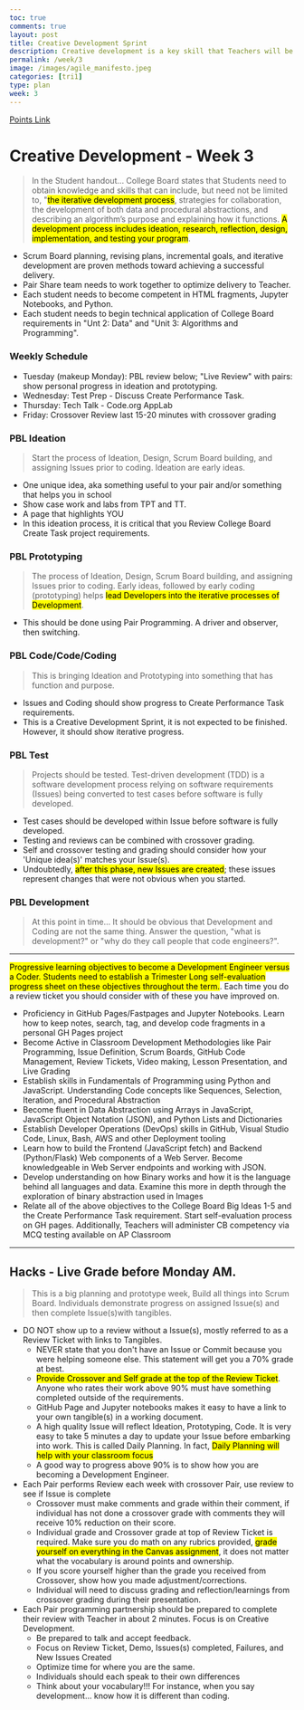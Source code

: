 ```yaml
---
toc: true
comments: true
layout: post
title: Creative Development Sprint
description: Creative development is a key skill that Teachers will be looking at through the year.  The development process requires inspiration, research, and go both inside and outside the box.  At these early stages of development it is about pair programming, collaborating with each other and teacher, and responding to change.
permalink: /week/3
image: /images/agile_manifesto.jpeg
categories: [tri1]
type: plan
week: 3
---
```


[Points Link](https://github.com/nighthawkcoders/APCSP/issues/33)

# Creative Development - Week 3
> In the Student handout... College Board states that Students need to obtain knowledge and skills that can include, but need not be limited to, "<mark>the iterative development process</mark>, strategies for collaboration, the development of both data and procedural abstractions, and describing an algorithm’s purpose and explaining how it functions. <mark>A development process includes ideation, research, reflection, design, implementation, and testing your program</mark>.
- Scrum Board planning, revising plans, incremental goals, and iterative development are proven methods toward achieving a successful delivery.
- Pair Share team needs to work together to optimize delivery to Teacher. 
- Each student needs to become competent in HTML fragments, Jupyter Notebooks, and Python.
- Each student needs to begin technical application of College Board requirements in "Unt 2: Data" and "Unit 3: Algorithms and Programming".  

### Weekly Schedule
- Tuesday (makeup Monday): PBL review below; "Live Review" with pairs: show personal progress in ideation and prototyping.
- Wednesday: Test Prep - Discuss Create Performance Task.  
- Thursday: Tech Talk - Code.org AppLab
- Friday: Crossover Review last 15-20 minutes with crossover grading 

### PBL Ideation
> Start the process of Ideation, Design, Scrum Board building, and assigning Issues prior to coding.  Ideation are early ideas.
- One unique idea, aka something useful to your pair and/or something that helps you in school
- Show case work and labs from TPT and TT.
- A page that highlights YOU
- In this ideation process, it is critical that you Review College Board Create Task project requirements.  

### PBL Prototyping
> The process of Ideation, Design, Scrum Board building, and assigning Issues prior to coding.  Early ideas, followed by early coding (prototyping) helps <mark>lead Developers into the iterative processes of Development</mark>.
- This should be done using Pair Programming.  A driver and observer, then switching.

### PBL Code/Code/Coding
> This is bringing Ideation and Prototyping into something that has function and purpose.
- Issues and Coding should show progress to Create Performance Task requirements.  
- This is a Creative Development Sprint, it is not expected to be finished. However, it should show iterative progress.

### PBL Test
> Projects should be tested.  Test-driven development (TDD) is a software development process relying on software requirements (Issues) being converted to test cases before software is fully developed.
- Test cases should be developed within Issue before software is fully developed.
- Testing and reviews can be combined with crossover grading.
- Self and crossover testing and grading should consider how your 'Unique idea(s)' matches your Issue(s).
- Undoubtedly, <mark>after this phase, new Issues are created</mark>; these issues represent changes that were not obvious when you started.

### PBL Development
> At this point in time...  It should be obvious that Development and Coding are not the same thing.  Answer the question, "what is development?" or "why do they call people that code engineers?".  

<div>
    <hr>
    <p>
        <mark>Progressive learning objectives to become a Development Engineer versus a Coder.  Students need to establish a Trimester Long self-evaluation progress sheet on these objectives throughout the term.</mark>.  Each time you do a review ticket you should consider with of these you have improved on.
        <ul>
            <li>Proficiency in GitHub Pages/Fastpages and Jupyter Notebooks. Learn how to keep notes, search, tag, and develop code fragments in a personal GH Pages project</li>
            <li>Become Active in Classroom Development Methodologies like Pair Programming, Issue Definition, Scrum Boards, GitHub Code Management, Review Tickets, Video making, Lesson Presentation, and Live Grading</li>
            <li>Establish skills in Fundamentals of Programming using Python and JavaScript. Understanding Code concepts like Sequences, Selection, Iteration, and Procedural Abstraction</li>
            <li>Become fluent in Data Abstraction using Arrays in JavaScript, JavaScript Object Notation (JSON), and Python Lists and Dictionaries</li>
            <li>Establish Developer Operations (DevOps) skills in GitHub, Visual Studio Code, Linux, Bash, AWS and other Deployment tooling</li>
            <li>Learn how to build the Frontend (JavaScript fetch) and Backend (Python/Flask) Web components of a Web Server.   Become knowledgeable in Web Server endpoints and working with JSON.</li>
            <li>Develop understanding on how Binary works and how it is the language behind all languages and data.  Examine this more in depth through the exploration of binary abstraction used in Images</li>
            <li>Relate all of the above objectives to the College Board Big Ideas 1-5 and the Create Performance Task requirement.  Start self-evaluation process on GH pages.  Additionally, Teachers will administer CB competency via MCQ testing available on AP Classroom</li>
        </ul>
    </p>
    <hr>
</div>

## Hacks - Live Grade before Monday AM.
> This is a big planning and prototype week,  Build all things into Scrum Board. Individuals demonstrate progress on assigned Issue(s) and then complete Issue(s)with tangibles.  
- DO NOT show up to a review without a Issue(s), mostly referred to as a Review Ticket with links to Tangibles.
    - NEVER state that you don't have an Issue or Commit because you were helping someone else.  This statement will get you a 70% grade at best.
    - <mark>Provide Crossover and Self grade at the top of the Review Ticket</mark>.  Anyone who rates their work above 90% must have something completed outside of the requirements. 
    - GitHub Page and Jupyter notebooks makes it easy to have a link to your own tangible(s) in a working document.
    - A high quality Issue will reflect Ideation, Prototyping, Code.  It is very easy to take 5 minutes a day to update your Issue before embarking into work.  This is called Daily Planning.  In fact, <mark>Daily Planning will help with your classroom focus </mark>
    - A good way to progress above 90% is to show how you are becoming a Development Engineer.  
- Each Pair performs Review each week with crossover Pair, use review to see if Issue is complete
    - Crossover must make comments and grade within their comment, if individual has not done a crossover grade with comments they will receive 10% reduction on their score.
    - Individual grade and Crossover grade at top of Review Ticket is required. Make sure you do math on any rubrics provided, <mark>grade yourself on everything in the Canvas assignment</mark>, it does not matter what the vocabulary is around points and ownership.
    - If you score yourself higher than the grade you received from Crossover, show how you made adjustment/corrections.
    - Individual will need to discuss grading and reflection/learnings from crossover grading during their presentation.
- Each Pair programming partnership should be prepared to complete their review with Teacher in about 2 minutes.  Focus is on Creative Development.
    - Be prepared to talk and accept feedback.
    - Focus on Review Ticket, Demo, Issues(s) completed, Failures, and New Issues Created
    - Optimize time for where you are the same.
    - Individuals should each speak to their own differences
    - Think about your vocabulary!!!  For instance, when you say development... know how it is different than coding.